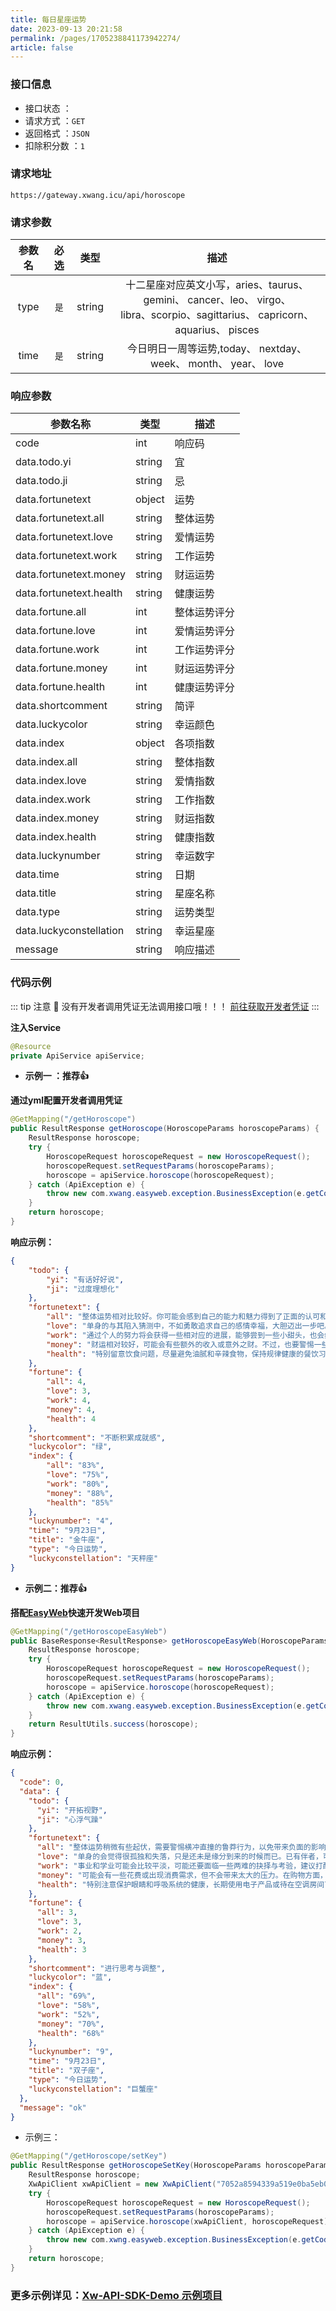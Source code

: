 ```yaml
---
title: 每日星座运势
date: 2023-09-13 20:21:58
permalink: /pages/1705238841173942274/
article: false
---
```



### 接口信息

- 接口状态 ： <Badge text="正常"/>
- 请求方式 ：`GET`
- 返回格式 ：`JSON`
- 扣除积分数 ：`1`

### 请求地址
```shell
https://gateway.xwang.icu/api/horoscope
```

### 请求参数

| 参数名 | 必选 | 类型 |                                                        描述                                                        |
|:---:|:---:|:---:|:----------------------------------------------------------------------------------------------------------------:|
|   type   |  `是`  |  string  | 十二星座对应英文小写，aries、taurus、 gemini、 cancer、leo、 virgo、 <br/> libra、scorpio、sagittarius、 capricorn、 aquarius、 pisces |
| time | `是` | string |                                今日明日一周等运势,today、 nextday、 week、 month、 year、 love                                 |


### 响应参数
| 参数名称            | 类型   | 描述  |
| ------------------- | ------ |-----|
| code                | int    | 响应码 |
| data.todo.yi        | string | 宜   |
| data.todo.ji        | string | 忌   |
| data.fortunetext    | object | 运势  |
| data.fortunetext.all| string | 整体运势 |
| data.fortunetext.love| string | 爱情运势 |
| data.fortunetext.work| string | 工作运势 |
| data.fortunetext.money| string | 财运运势 |
| data.fortunetext.health| string | 健康运势 |
| data.fortune.all    | int    | 整体运势评分 |
| data.fortune.love   | int    | 爱情运势评分 |
| data.fortune.work   | int    | 工作运势评分 |
| data.fortune.money  | int    | 财运运势评分 |
| data.fortune.health | int    | 健康运势评分 |
| data.shortcomment   | string | 简评  |
| data.luckycolor     | string | 幸运颜色 |
| data.index          | object | 各项指数 |
| data.index.all      | string | 整体指数 |
| data.index.love     | string | 爱情指数 |
| data.index.work     | string | 工作指数 |
| data.index.money    | string | 财运指数 |
| data.index.health   | string | 健康指数 |
| data.luckynumber    | string | 幸运数字 |
| data.time           | string | 日期  |
| data.title          | string | 星座名称 |
| data.type           | string | 运势类型 |
| data.luckyconstellation | string | 幸运星座 |
| message             | string | 响应描述 |

### 代码示例

::: tip 注意 🔔️
没有开发者调用凭证无法调用接口哦！！！ [前往获取开发者凭证](https://api.xwang.icu/account/center)
:::

**注入Service**

```java
@Resource
private ApiService apiService;
```

- **示例一 ：推荐👍**

**通过yml配置开发者调用凭证**

```java
@GetMapping("/getHoroscope")
public ResultResponse getHoroscope(HoroscopeParams horoscopeParams) {
    ResultResponse horoscope;
    try {
        HoroscopeRequest horoscopeRequest = new HoroscopeRequest();
        horoscopeRequest.setRequestParams(horoscopeParams);
        horoscope = apiService.horoscope(horoscopeRequest);
    } catch (ApiException e) {
        throw new com.xwang.easyweb.exception.BusinessException(e.getCode(), e.getMessage());
    }
    return horoscope;
}
```

**响应示例：**

```json
{
    "todo": {
        "yi": "有话好好说",
        "ji": "过度理想化"
    },
    "fortunetext": {
        "all": "整体运势相对比较好。你可能会感到自己的能力和魅力得到了正面的认可和回报，这会给你带来一些积极的动力和信心。在工作和学习上，你的努力和耐心会得到明显的成果，可能会有一些好的机会和合作伙伴出现。在人际关系方面，你的魅力和亲和力会吸引到更多的人，有助于扩展社交圈子。",
        "love": "单身的与其陷入猜测中，不如勇敢追求自己的感情幸福，大胆迈出一步吧。已有伴者，感情运势较为稳定，与伴侣之间的默契和理解力让你们的关系更加牢固。",
        "work": "通过个人的努力将会获得一些相对应的进展，能够尝到一些小甜头，也会给你一定的鼓舞力量，建议多进行一些新的突破，或能够给你带来意想不到的收获。",
        "money": "财运相对较好，可能会有些额外的收入或意外之财。不过，也要警惕一些小的损耗，比如零散的花费可能会让你不经意间破费。建议你要理性消费，不要过分追求物质享受。",
        "health": "特别留意饮食问题，尽量避免油腻和辛辣食物，保持规律健康的餐饮习惯。另外，定期进行有氧运动和适度的体能锻炼有助于提升体力和循环系统的健康。"
    },
    "fortune": {
        "all": 4,
        "love": 3,
        "work": 4,
        "money": 4,
        "health": 4
    },
    "shortcomment": "不断积累成就感",
    "luckycolor": "绿",
    "index": {
        "all": "83%",
        "love": "75%",
        "work": "80%",
        "money": "88%",
        "health": "85%"
    },
    "luckynumber": "4",
    "time": "9月23日",
    "title": "金牛座",
    "type": "今日运势",
    "luckyconstellation": "天秤座"
}
```

- **示例二：推荐👍**

**搭配[EasyWeb](https://github.com/Iyhsy/EasyWeb)快速开发Web项目**

```java
@GetMapping("/getHoroscopeEasyWeb")
public BaseResponse<ResultResponse> getHoroscopeEasyWeb(HoroscopeParams horoscopeParams) {
    ResultResponse horoscope;
    try {
        HoroscopeRequest horoscopeRequest = new HoroscopeRequest();
        horoscopeRequest.setRequestParams(horoscopeParams);
        horoscope = apiService.horoscope(horoscopeRequest);
    } catch (ApiException e) {
        throw new com.xwang.easyweb.exception.BusinessException(e.getCode(), e.getMessage());
    }
    return ResultUtils.success(horoscope);
}
```

**响应示例：**

```json
{
  "code": 0,
  "data": {
    "todo": {
      "yi": "开拓视野",
      "ji": "心浮气躁"
    },
    "fortunetext": {
      "all": "整体运势稍微有些起伏，需要警惕横冲直撞的鲁莽行为，以免带来负面的影响。暂时不宜急着做决定，或许有一些卡在前面的难题需要你耗费脑筋进行思考，也可能会一时拿不定主意。当前的你需要思考和调整，才能迈向更好的状态，也要更加理性和成熟地处理人际关系问题。",
      "love": "单身的会觉得很孤独和失落，只是还未是缘分到来的时候而已。已有伴者，可能会出现沟通不畅和误解，建议你多一些耐心和理解，用心去维系你们的感情。",
      "work": "事业和学业可能会比较平淡，可能还要面临一些两难的抉择与考验，建议打醒精神应对，保持灵活应变的准备，不要总是等到问题到来之后才去亡羊补牢。",
      "money": "可能会有一些花费或出现消费需求，但不会带来太大的压力。在购物方面，注意控制自己的欲望不要盲目消费。如果有小的投资机会，可以考虑适当参与，但要做好风险评估。",
      "health": "特别注意保护眼睛和呼吸系统的健康，长期使用电子产品或待在空调房间可能会导致眼睛干涩和不适，适量休息眼睛，多眨眼，用眼保健操缓解眼部疲劳。"
    },
    "fortune": {
      "all": 3,
      "love": 3,
      "work": 2,
      "money": 3,
      "health": 3
    },
    "shortcomment": "进行思考与调整",
    "luckycolor": "蓝",
    "index": {
      "all": "69%",
      "love": "58%",
      "work": "52%",
      "money": "70%",
      "health": "68%"
    },
    "luckynumber": "9",
    "time": "9月23日",
    "title": "双子座",
    "type": "今日运势",
    "luckyconstellation": "巨蟹座"
  },
  "message": "ok"
}
```

- 示例三：

```Java
@GetMapping("/getHoroscope/setKey")
public ResultResponse getHoroscopeSetKey(HoroscopeParams horoscopeParams) {
    ResultResponse horoscope;
    XwApiClient xwApiClient = new XwApiClient("7052a8594339a519e0ba5eb04a267a60", "d8d6df60ab209385a09ac796f1dfe3e1");
    try {
        HoroscopeRequest horoscopeRequest = new HoroscopeRequest();
        horoscopeRequest.setRequestParams(horoscopeParams);
        horoscope = apiService.horoscope(xwApiClient, horoscopeRequest);
    } catch (ApiException e) {
        throw new com.xwng.easyweb.exception.BusinessException(e.getCode(), e.getMessage());
    }
    return horoscope;
}
```
###  **更多示例详见：[Xw-API-SDK-Demo 示例项目](https://github.com/Iyhsy/Xw-api-sdk-demo/blob/master/src/main/java/icu/xwang/xwapisdkdemo/controller/InvokeController.java)**

